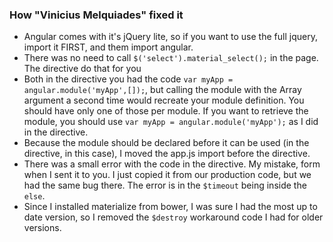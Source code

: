 ### How "Vinicius Melquiades" fixed it

 - Angular comes with it's jQuery lite, so if you want to use the full jquery, import it FIRST, and them import angular.
 - There was no need to call `$('select').material_select();` in the page. The directive do that for you
 - Both in the directive you had the code `var myApp = angular.module('myApp',[]);`,  but calling the module with the Array argument a second time would recreate your module definition. You should have only one of those per module. If you want to retrieve the module, you should use `var myApp = angular.module('myApp');` as I did in the directive.
 - Because the module should be declared before it can be used (in the directive, in this case), I moved the app.js import before the directive.
 - There was a small error with the code in the directive. My mistake, form when I sent it to you. I just copied it from our production code, but we had the same bug there. The error is in the `$timeout` being inside the `else`.
 - Since I installed materialize from bower, I was sure I had the most up to date version, so I removed the `$destroy` workaround code I had for older versions.
